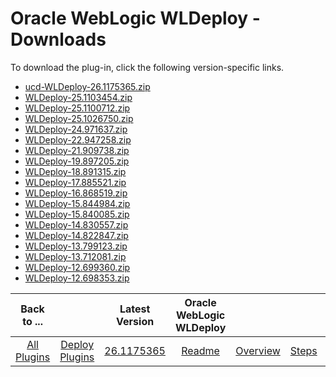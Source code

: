 
# Oracle WebLogic WLDeploy - Downloads

To download the plug-in, click the following version-specific links.
- [ucd-WLDeploy-26.1175365.zip](https://raw.githubusercontent.com/UrbanCode/IBM-UCD-PLUGINS/main/files/ucd-WLDeploy-26.1175365.zip)
- [WLDeploy-25.1103454.zip](https://raw.githubusercontent.com/UrbanCode/IBM-UCD-PLUGINS/main/files/WLDeploy/WLDeploy-25.1103454.zip)
- [WLDeploy-25.1100712.zip](https://raw.githubusercontent.com/UrbanCode/IBM-UCD-PLUGINS/main/files/WLDeploy/WLDeploy-25.1100712.zip)
- [WLDeploy-25.1026750.zip](https://raw.githubusercontent.com/UrbanCode/IBM-UCD-PLUGINS/main/files/WLDeploy/WLDeploy-25.1026750.zip)
- [WLDeploy-24.971637.zip](https://raw.githubusercontent.com/UrbanCode/IBM-UCD-PLUGINS/main/files/WLDeploy/WLDeploy-24.971637.zip)
- [WLDeploy-22.947258.zip](https://raw.githubusercontent.com/UrbanCode/IBM-UCD-PLUGINS/main/files/WLDeploy/WLDeploy-22.947258.zip)
- [WLDeploy-21.909738.zip](https://raw.githubusercontent.com/UrbanCode/IBM-UCD-PLUGINS/main/files/WLDeploy/WLDeploy-21.909738.zip)
- [WLDeploy-19.897205.zip](https://raw.githubusercontent.com/UrbanCode/IBM-UCD-PLUGINS/main/files/WLDeploy/WLDeploy-19.897205.zip)
- [WLDeploy-18.891315.zip](https://raw.githubusercontent.com/UrbanCode/IBM-UCD-PLUGINS/main/files/WLDeploy/WLDeploy-18.891315.zip)
- [WLDeploy-17.885521.zip](https://raw.githubusercontent.com/UrbanCode/IBM-UCD-PLUGINS/main/files/WLDeploy/WLDeploy-17.885521.zip)
- [WLDeploy-16.868519.zip](https://raw.githubusercontent.com/UrbanCode/IBM-UCD-PLUGINS/main/files/WLDeploy/WLDeploy-16.868519.zip)
- [WLDeploy-15.844984.zip](https://raw.githubusercontent.com/UrbanCode/IBM-UCD-PLUGINS/main/files/WLDeploy/WLDeploy-15.844984.zip)
- [WLDeploy-15.840085.zip](https://raw.githubusercontent.com/UrbanCode/IBM-UCD-PLUGINS/main/files/WLDeploy/WLDeploy-15.840085.zip)
- [WLDeploy-14.830557.zip](https://raw.githubusercontent.com/UrbanCode/IBM-UCD-PLUGINS/main/files/WLDeploy/WLDeploy-14.830557.zip)
- [WLDeploy-14.822847.zip](https://raw.githubusercontent.com/UrbanCode/IBM-UCD-PLUGINS/main/files/WLDeploy/WLDeploy-14.822847.zip)
- [WLDeploy-13.799123.zip](https://raw.githubusercontent.com/UrbanCode/IBM-UCD-PLUGINS/main/files/WLDeploy/WLDeploy-13.799123.zip)
- [WLDeploy-13.712081.zip](https://raw.githubusercontent.com/UrbanCode/IBM-UCD-PLUGINS/main/files/WLDeploy/WLDeploy-13.712081.zip)
- [WLDeploy-12.699360.zip](https://raw.githubusercontent.com/UrbanCode/IBM-UCD-PLUGINS/main/files/WLDeploy/WLDeploy-12.699360.zip)
- [WLDeploy-12.698353.zip](https://raw.githubusercontent.com/UrbanCode/IBM-UCD-PLUGINS/main/files/WLDeploy/WLDeploy-12.698353.zip)

|Back to ...||Latest Version|Oracle WebLogic WLDeploy ||||
| :---: | :---: | :---: | :---: | :---: | :---: | :---: |
|[All Plugins](../../index.md)|[Deploy Plugins](../README.md)|[26.1175365](https://raw.githubusercontent.com/UrbanCode/IBM-UCD-PLUGINS/main/files/WLDeploy/ucd-WLDeploy-26.1175365.zip)|[Readme](README.md)|[Overview](overview.md)|[Steps](steps.md)|[Usage](usage.md)|
